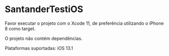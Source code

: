 # SantanderTestiOS

Favor executar o projeto com o Xcode 11, de preferência utilizando o iPhone 8 como target.

O projeto não contém dependências.

Plataformas suportadas: iOS 13.1

